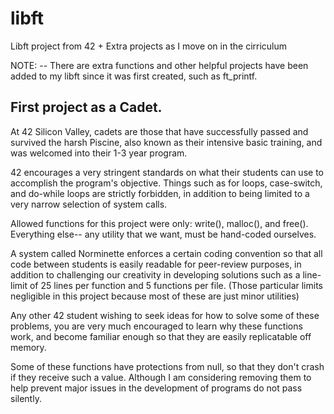 # libft
Libft project from 42 + Extra projects as I move on in the cirriculum

NOTE: -- There are extra functions and other helpful projects have been added to my libft since it was first created, such as ft_printf.

## First project as a Cadet.

At 42 Silicon Valley, cadets are those that have successfully passed and survived the harsh Piscine, also known as their intensive basic training, and was welcomed into their 1-3 year program.

42 encourages a very stringent standards on what their students can use to accomplish the program's objective. Things such as for loops, case-switch, and do-while loops are strictly forbidden, in addition to being limited to a very narrow selection of system calls.

Allowed functions for this project were only: write(), malloc(), and free(). Everything else-- any utility that we want, must be hand-coded ourselves. 

A system called Norminette enforces a certain coding convention so that all code between students is easily readable for peer-review purposes, in addition to challenging our creativity in developing solutions such as a line-limit of 25 lines per function and 5 functions per file. (Those particular limits negligible in this project because most of these are just minor utilities)

Any other 42 student wishing to seek ideas for how to solve some of these problems, you are very much encouraged to learn why these functions work, and become familiar enough so that they are easily replicatable off memory.

Some of these functions have protections from null, so that they don't crash if they receive such a value. Although I am considering removing them to help prevent major issues in the development of programs do not pass silently.
